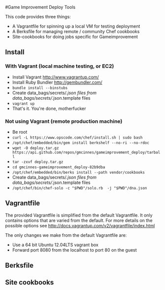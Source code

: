 #Game Improvement Deploy Tools

This code provides three things:

* A Vagrantfile for spinning up a local VM for testing deployment
* A Berksfile for managing remote / community Chef cookbooks
* Site-cookbooks for doing jobs specific for Gameimprovement


## Install

### With Vagrant (local machine testing, or EC2)

* Install Vagrant http://www.vagrantup.com/
* Install Ruby Bundler http://gembundler.com/
* `bundle install --binstubs`
* Create data_bags/secrets/*.json files from data_bags/secrets/*.json.template files
* `vagrant up`
* That's it.  You're done, motherfucker

### Not using Vagrant (remote production machine)

* Be root
* `curl -L https://www.opscode.com/chef/install.sh | sudo bash`
* `/opt/chef/embedded/bin/gem install berkshelf --no-ri --no-rdoc`
* `wget -O deploy.tar.gz https://api.github.com/repos/gmcinnes/gameimprovement_deploy/tarball`
* `tar -zxvf deploy.tar.gz`
* `cd gmcinnes-gameimprovement_deploy-82b9dba`
* `/opt/chef/embedded/bin/berks install --path vendor/cookbooks`
* Create data_bags/secrets/*.json files from data_bags/secrets/*.json.template files
* `/opt/chef/bin/chef-solo -c "$PWD"/solo.rb  -j "$PWD"/dna.json`

## Vagrantfile

The provided Vagrantfile is simplified from the default Vagrantfile. It only
contains options that are varied from the default.  For more details on the
possible options see http://docs.vagrantup.com/v2/vagrantfile/index.html

The only changes we make from the default Vagrantfile are:

* Use a 64 bit Ubuntu 12.04LTS vagrant box
* Forward port 8080 from the localhost to port 80 on the guest

## Berksfile

## Site cookbooks

